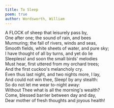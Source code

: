 ```yaml
---
title: To Sleep
poem: true
author: Wordsworth, William
---
```

A FLOCK of sheep that leisurely pass by,  
One after one; the sound of rain, and bees  
Murmuring; the fall of rivers, winds and seas,  
Smooth fields, white sheets of water, and pure sky;  
I have thought of all by turns, and yet do lie  
Sleepless! and soon the small birds' melodies  
Must hear, first uttered from my orchard trees;  
And the first cuckoo's melancholy cry.  
Even thus last night, and two nights more, I lay,  
And could not win thee, Sleep! by any stealth:  
So do not let me wear to-night away:  
Without Thee what is all the morning's wealth?  
Come, blessed barrier between day and day,  
Dear mother of fresh thoughts and joyous health!

